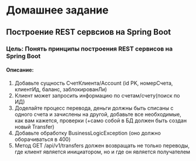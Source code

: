 # Домашнее задание
## Построение REST сервсиов на Spring Boot
### Цель: Понять принципы построения REST сервисов на Spring Boot

#### Описание:
1. Добавьте сущность СчетКлиента/Account (id PK, номерСчета, клиентИд, баланс, заблокированЛи)
2. Клиент может запросить информацию по счетам/счету(поиск по ИД)
3. Доделайте процесс перевода, деньги должны быть списаны с одного счета и зачислены на другой, добавьте
все необходимые, как вам кажется, проверки (+само собой в БД должен быть создан новый Transfer)
4. Добавьте обработку BusinessLogicException (оно должно оборачиваться в 400)
5. Метод GET /api/v1/transfers должен возвращать не только переводы, где клиент является инициатором, но
и где он является получателем
